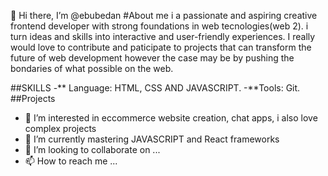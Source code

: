  👋 Hi there, I’m @ebubedan
 #About me
 i a passionate and aspiring creative frontend developer with strong foundations in web tecnologies(web 2).
 i turn ideas and skills into interactive and user-friendly experiences. I really would love to contribute and paticipate to
 projects that can transform the future of web development however the case may be by pushing the bondaries of what possible on the web.

 ##SKILLS
 -** Language: HTML, CSS AND JAVASCRIPT.
 -**Tools: Git.
 ##Projects
- 👀 I’m interested in eccommerce website creation, chat apps, i also love complex projects
- 🌱 I’m currently mastering JAVASCRIPT and React frameworks
- 💞️ I’m looking to collaborate on ...
- 📫 How to reach me ...

<!---
ebubedan/ebubedan is a ✨ special ✨ repository because its `README.md` (this file) appears on your GitHub profile.
You can click the Preview link to take a look at your changes.
--->
